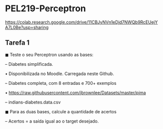 # PEL219-Perceptron

https://colab.research.google.com/drive/11CBJyNVn1eDjd7NWQb9RcEUejYA7L0Be?usp=sharing

## Tarefa 1

◼ Teste o seu Perceptron usando as bases:

– Diabetes simplificada.

• Disponibilizada no Moodle. Carregada neste Github.

– Diabetes completa, com 8 entradas e 700+ exemplos

• https://raw.githubusercontent.com/jbrownlee/Datasets/master/pima

– indians-diabetes.data.csv

◼ Para as duas bases, calcule a quantidade de acertos

– Acertos = a saída igual ao o target desejado. 
